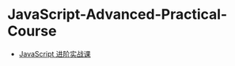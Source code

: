 # JavaScript-Advanced-Practical-Course

- [JavaScript 进阶实战课](https://time.geekbang.org/column/article/577550?cid=100122101)
